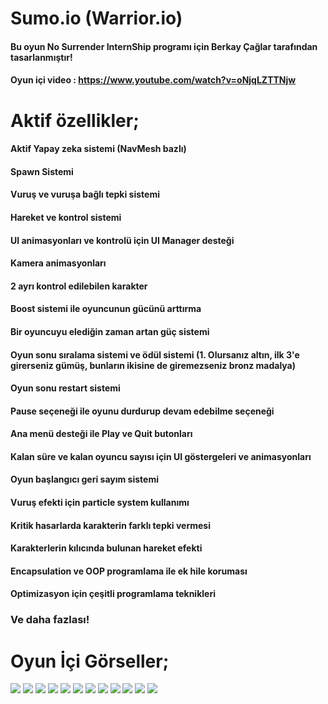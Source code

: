 # Sumo.io (Warrior.io)
 
#### Bu oyun No Surrender InternShip programı için Berkay Çağlar tarafından tasarlanmıştır!

#### Oyun içi video : https://www.youtube.com/watch?v=oNjqLZTTNjw

# Aktif özellikler;

#### Aktif Yapay zeka sistemi (NavMesh bazlı)
#### Spawn Sistemi
#### Vuruş ve vuruşa bağlı tepki sistemi
#### Hareket ve kontrol sistemi
#### UI animasyonları ve kontrolü için UI Manager desteği
#### Kamera animasyonları
#### 2 ayrı kontrol edilebilen karakter
#### Boost sistemi ile oyuncunun gücünü arttırma
#### Bir oyuncuyu elediğin zaman artan güç sistemi
#### Oyun sonu sıralama sistemi ve ödül sistemi (1. Olursanız altın, ilk 3'e girerseniz gümüş, bunların ikisine de giremezseniz bronz madalya)
#### Oyun sonu restart sistemi
#### Pause seçeneği ile oyunu durdurup devam edebilme seçeneği
#### Ana menü desteği ile Play ve Quit butonları
#### Kalan süre ve kalan oyuncu sayısı için UI göstergeleri ve animasyonları
#### Oyun başlangıcı geri sayım sistemi
#### Vuruş efekti için particle system kullanımı
#### Kritik hasarlarda karakterin farklı tepki vermesi
#### Karakterlerin kılıcında bulunan hareket efekti
#### Encapsulation ve OOP programlama ile ek hile koruması
#### Optimizasyon için çeşitli programlama teknikleri

### Ve daha fazlası!

# Oyun İçi Görseller;

![](https://raw.githubusercontent.com/BerkayCaglar/Sumo.io/main/Sumo.io%20Screenshots/Main_Menu.png)
![](https://raw.githubusercontent.com/BerkayCaglar/Sumo.io/main/Sumo.io%20Screenshots/Another_Battle.png)
![](https://raw.githubusercontent.com/BerkayCaglar/Sumo.io/main/Sumo.io%20Screenshots/Bigger_Battle.png)
![](https://raw.githubusercontent.com/BerkayCaglar/Sumo.io/main/Sumo.io%20Screenshots/Critical_Hit.png)
![](https://raw.githubusercontent.com/BerkayCaglar/Sumo.io/main/Sumo.io%20Screenshots/Game_Pause.png)
![](https://raw.githubusercontent.com/BerkayCaglar/Sumo.io/main/Sumo.io%20Screenshots/Game_Start.png)
![](https://raw.githubusercontent.com/BerkayCaglar/Sumo.io/main/Sumo.io%20Screenshots/Game_Start_Countdown.png)
![](https://raw.githubusercontent.com/BerkayCaglar/Sumo.io/main/Sumo.io%20Screenshots/Going_To_Boosts.png)
![](https://raw.githubusercontent.com/BerkayCaglar/Sumo.io/main/Sumo.io%20Screenshots/Hit_Effect.png)
![](https://raw.githubusercontent.com/BerkayCaglar/Sumo.io/main/Sumo.io%20Screenshots/Time's_Up.png)
![](https://raw.githubusercontent.com/BerkayCaglar/Sumo.io/main/Sumo.io%20Screenshots/You_Are_Eliminated.png)
![](https://raw.githubusercontent.com/BerkayCaglar/Sumo.io/main/Sumo.io%20Screenshots/You_Are_The_Winner.png)
